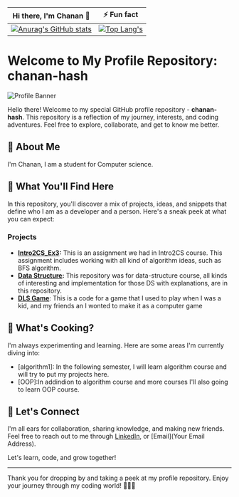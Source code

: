 |                                                                                     Hi there, I'm Chanan 👋                                                                                      |                                                                                                    ⚡ Fun fact                                                                                                    |
|:----------------------------------------------------------------------------------------------------------------------------------------------------------------------------------------------:|:----------------------------------------------------------------------------------------------------------------------------------------------------------------------------------------------------------------:|
| [![Anurag's GitHub stats](https://github-readme-stats.vercel.app/api?username=chanan-hash&show_icons=true&count_private=true&card_width=500)](https://github.com/anuraghazra/github-readme-stats) | [![Top Lang's](https://github-readme-stats.vercel.app/api/top-langs/?username=chanan-hash&hide=jupyter%20notebook&layout=compact&langs_count=5&card_width=450)](https://github.com/anuraghazra/github-readme-stats) |

# Welcome to My Profile Repository: chanan-hash

![Profile Banner](https://example.com/banner_image.png)

Hello there! Welcome to my special GitHub profile repository - **chanan-hash**. This repository is a reflection of my journey, interests, and coding adventures. Feel free to explore, collaborate, and get to know me better.

## 🧔 About Me

I'm Chanan, I am a student for Computer science.

## 🚀 What You'll Find Here

In this repository, you'll discover a mix of projects, ideas, and snippets that define who I am as a developer and a person. Here's a sneak peek at what you can expect:

###  Projects

- **[Intro2CS_Ex3](https://github.com/chanan-hash/My-ariel-university-exercises/tree/main/semster1/EX3):** This is an assignment we had in Intro2CS course. This assignment includes working with all kind of algorithm ideas, such as BFS algorithm.
- **[Data Structure](https://github.com/chanan-hash/Data-Structure-AU):** This repository was for data-structure course, all kinds of interesting and implementation for those DS with explanations, are in this repository.
- **[DLS Game](https://github.com/chanan-hash/DLS-game)**: This is a code for a game that I used to play when I was a kid, and my friends an I wonted to make it as a computer game

## 🌱 What's Cooking?

I'm always experimenting and learning. Here are some areas I'm currently diving into:

- [algorithm1]: In the following semester, I will learn algorithm course and will try to put my projects here.
- [OOP]:In addindion to algorithm course and more courses I'll also going to learn OOP course.

## 🤝 Let's Connect

I'm all ears for collaboration, sharing knowledge, and making new friends. Feel free to reach out to me through [LinkedIn](https://www.linkedin.com/in/chanan-helman-1b83a0288/), or [Email](Your Email Address).

Let's learn, code, and grow together!

---

Thank you for dropping by and taking a peek at my profile repository.
Enjoy your journey through my coding world! 🎨👨‍💻

<!--
**chanan-hash/chanan-hash** is a ✨ _special_ ✨ repository because its `README.md` (this file) appears on your GitHub profile.

Here are some ideas to get you started:

- 🔭 I’m currently working on Data-Structure projects
- 🌱 I’m currently learning CS in the university
- 👯 I’m looking to collaborate on ...
- 🤔 I’m looking for help with ...
- 💬 Ask me about ...
- 📫 How to reach me: ...
- 😄 Pronouns: ...
- ⚡ Fun fact: ...
-->
